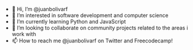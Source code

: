 - 👋 Hi, I’m @juanbolivarf
- 👀 I’m interested in software development and computer science
- 🌱 I’m currently learning Python and JavaScript
- 💞️ I’m looking to collaborate on community projects related to the areas i work with
- 📫 How to reach me @juanbolivarf on Twitter and Freecodecamp!

<!---
juanbolivarf/juanbolivarf is a ✨ special ✨ repository because its `README.md` (this file) appears on your GitHub profile.
You can click the Preview link to take a look at your changes.
--->
